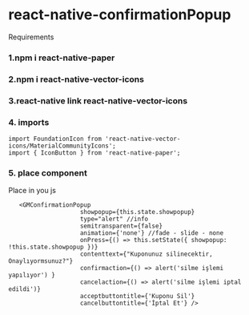 # react-native-confirmationPopup

Requirements

### 1.npm i react-native-paper
### 2.npm i react-native-vector-icons
### 3.react-native link react-native-vector-icons

### 4. imports
```
import FoundationIcon from 'react-native-vector-icons/MaterialCommunityIcons';
import { IconButton } from 'react-native-paper';
```
### 5. place component
Place in you js
```
   <GMConfirmationPopup
                    showpopup={this.state.showpopup}
                    type="alert" //info
                    semitransparent={false}
                    animation={'none'} //fade - slide - none
                    onPress={() => this.setState({ showpopup: !this.state.showpopup })}
                    contenttext={"Kuponunuz silinecektir, Onaylıyormsunuz?"}
                    confirmaction={() => alert('silme işlemi yapılıyor') }
                    cancelaction={() => alert('silme işlemi iptal edildi')}
                    acceptbuttontitle={'Kuponu Sil'}
                    cancelbuttontitle={'İptal Et'} />
```
